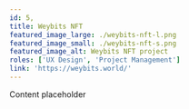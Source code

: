 ```yaml
---
id: 5,
title: Weybits NFT
featured_image_large: ./weybits-nft-l.png
featured_image_small: ./weybits-nft-s.png
featured_image_alt: Weybits NFT project
roles: ['UX Design', 'Project Management']
link: 'https://weybits.world/'
---
```


Content placeholder
